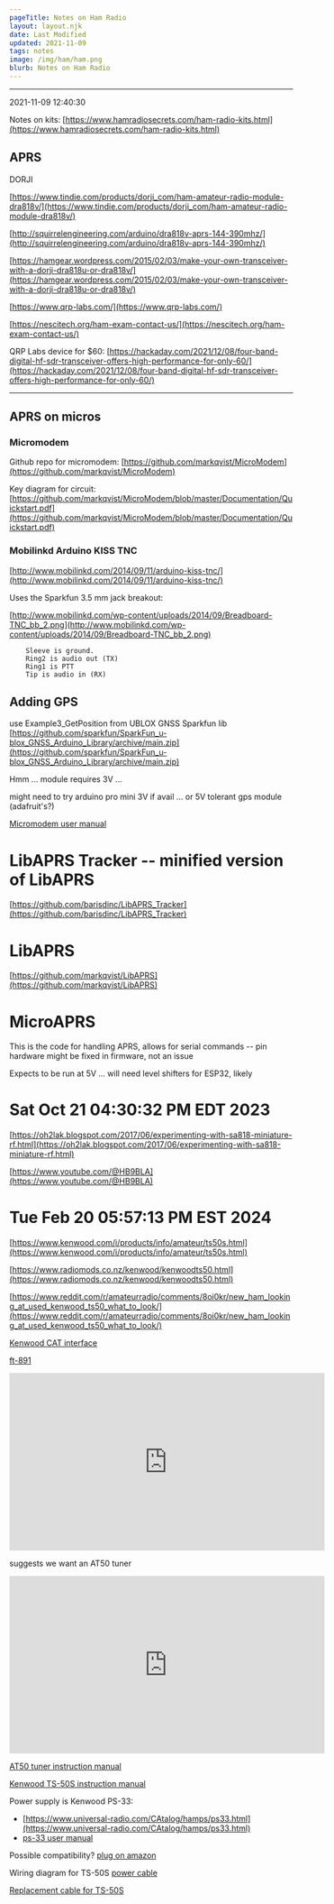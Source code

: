 ```yaml
---
pageTitle: Notes on Ham Radio
layout: layout.njk
date: Last Modified
updated: 2021-11-09
tags: notes 
image: /img/ham/ham.png
blurb: Notes on Ham Radio
---
```


---
2021-11-09 12:40:30

Notes on kits: [https://www.hamradiosecrets.com/ham-radio-kits.html](https://www.hamradiosecrets.com/ham-radio-kits.html)

## APRS

DORJI

[https://www.tindie.com/products/dorji_com/ham-amateur-radio-module-dra818v/](https://www.tindie.com/products/dorji_com/ham-amateur-radio-module-dra818v/)

[http://squirrelengineering.com/arduino/dra818v-aprs-144-390mhz/](http://squirrelengineering.com/arduino/dra818v-aprs-144-390mhz/)

[https://hamgear.wordpress.com/2015/02/03/make-your-own-transceiver-with-a-dorji-dra818u-or-dra818v/](https://hamgear.wordpress.com/2015/02/03/make-your-own-transceiver-with-a-dorji-dra818u-or-dra818v/)

[https://www.qrp-labs.com/](https://www.qrp-labs.com/)

[https://nescitech.org/ham-exam-contact-us/](https://nescitech.org/ham-exam-contact-us/)

QRP Labs device for $60: [https://hackaday.com/2021/12/08/four-band-digital-hf-sdr-transceiver-offers-high-performance-for-only-60/](https://hackaday.com/2021/12/08/four-band-digital-hf-sdr-transceiver-offers-high-performance-for-only-60/)

---

## APRS on micros

### Micromodem

Github repo for micromodem: [https://github.com/markqvist/MicroModem](https://github.com/markqvist/MicroModem)

Key diagram for circuit: [https://github.com/markqvist/MicroModem/blob/master/Documentation/Quickstart.pdf](https://github.com/markqvist/MicroModem/blob/master/Documentation/Quickstart.pdf)

### Mobilinkd Arduino KISS TNC

[http://www.mobilinkd.com/2014/09/11/arduino-kiss-tnc/](http://www.mobilinkd.com/2014/09/11/arduino-kiss-tnc/)

Uses the Sparkfun 3.5 mm jack breakout:

[http://www.mobilinkd.com/wp-content/uploads/2014/09/Breadboard-TNC_bb_2.png](http://www.mobilinkd.com/wp-content/uploads/2014/09/Breadboard-TNC_bb_2.png)


```
    Sleeve is ground.
    Ring2 is audio out (TX)
    Ring1 is PTT
    Tip is audio in (RX)
```

## Adding GPS

use Example3_GetPosition from UBLOX GNSS Sparkfun lib [https://github.com/sparkfun/SparkFun_u-blox_GNSS_Arduino_Library/archive/main.zip](https://github.com/sparkfun/SparkFun_u-blox_GNSS_Arduino_Library/archive/main.zip)

Hmm ... module requires 3V ...

might need to try arduino pro mini 3V if avail ... or 5V tolerant gps module
(adafruit's?)

[Micromodem user manual](https://unsigned.io/shop/wp-content/uploads/2018/04/MicroModem_Manual_v3-1.pdf)

# LibAPRS Tracker -- minified version of LibAPRS

[https://github.com/barisdinc/LibAPRS_Tracker](https://github.com/barisdinc/LibAPRS_Tracker)

# LibAPRS

[https://github.com/markqvist/LibAPRS](https://github.com/markqvist/LibAPRS)

# MicroAPRS

This is the code for handling APRS, allows for serial commands -- pin hardware might be fixed in firmware, not an issue

Expects to be run at 5V ... will need level shifters for ESP32, likely


# Sat Oct 21 04:30:32 PM EDT 2023

[https://oh2lak.blogspot.com/2017/06/experimenting-with-sa818-miniature-rf.html](https://oh2lak.blogspot.com/2017/06/experimenting-with-sa818-miniature-rf.html)

[https://www.youtube.com/@HB9BLA](https://www.youtube.com/@HB9BLA)


# Tue Feb 20 05:57:13 PM EST 2024

[https://www.kenwood.com/i/products/info/amateur/ts50s.html](https://www.kenwood.com/i/products/info/amateur/ts50s.html)

[https://www.radiomods.co.nz/kenwood/kenwoodts50.html](https://www.radiomods.co.nz/kenwood/kenwoodts50.html)

[https://www.reddit.com/r/amateurradio/comments/8oi0kr/new_ham_looking_at_used_kenwood_ts50_what_to_look/](https://www.reddit.com/r/amateurradio/comments/8oi0kr/new_ham_looking_at_used_kenwood_ts50_what_to_look/)

[Kenwood CAT interface](https://www.g4zlp.co.uk/unified/KenwoodCAT.shtml)

[ft-891](https://www.yaesu.com/indexVS.cfm?cmd=DisplayProducts&ProdCatID=102&encProdID=DF4DB262968932E999EAF928B5B6A1A7&DivisionID=65&isArchived=0)

<iframe width="560" height="315" src="https://www.youtube.com/embed/9C2qsosGok4?si=gOV13IuuQ3E-lg-N" title="YouTube video player" frameborder="0" allow="accelerometer; autoplay; clipboard-write; encrypted-media; gyroscope; picture-in-picture; web-share" allowfullscreen></iframe>

suggests we want an AT50 tuner

<iframe width="560" height="315" src="https://www.youtube.com/embed/OotTC4MKU3I?si=skzyzcO65GdTyRKw" title="YouTube video player" frameborder="0" allow="accelerometer; autoplay; clipboard-write; encrypted-media; gyroscope; picture-in-picture; web-share" allowfullscreen></iframe>

[AT50 tuner instruction manual](http://www.radiomanual.info/schemi/KENW_ACC/Kenwood_AT-50_user.pdf)

[Kenwood TS-50S instruction manual](https://www.hamanuals.com/MMans/mants50s.pdf)

Power supply is Kenwood PS-33:
- [https://www.universal-radio.com/CAtalog/hamps/ps33.html](https://www.universal-radio.com/CAtalog/hamps/ps33.html)
- [ps-33 user manual](http://www.radiomanual.info/schemi/KENW_ACC/Kenwood_PS-33_PS-53_user.pdf)

Possible compatibility? [plug on amazon](https://www.amazon.com/Superbat-Supply-Kenwood-Alinco-Mobile/dp/B0BVBGSLQV)

Wiring diagram for TS-50S [power cable](https://vk6ysf.com/dc_cable_hf_radio.htm)

[Replacement cable for TS-50S](https://www.ebay.com/itm/224032177137)  


